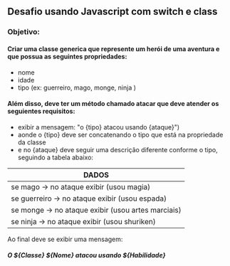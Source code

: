 ## Desafio usando Javascript com switch e class
###  Objetivo:
#### Criar uma classe generica que represente um herói de uma aventura e que possua as seguintes propriedades:
- nome
- idade
- tipo (ex: guerreiro, mago, monge, ninja )
#### Além disso, deve ter um método chamado atacar que deve atender os seguientes requisitos:
- exibir a mensagem: "o {tipo} atacou usando {ataque}")
- aonde o {tipo} deve ser concatenando o tipo que está na propriedade da classe
- e no {ataque} deve seguir uma descrição diferente conforme o tipo, seguindo a tabela abaixo:


 |DADOS|
|------------------|
|se mago -> no ataque exibir (usou magia)|
|se guerreiro -> no ataque exibir (usou espada)|
|se monge -> no ataque exibir (usou artes marciais)|
|se ninja -> no ataque exibir (usou shuriken)|

Ao final deve se exibir uma mensagem:

##### O ${Classe} ${Nome} atacou usando ${Habilidade}
 

